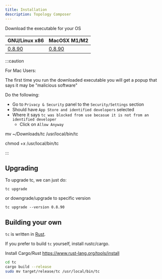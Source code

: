 ```yaml
---
title: Installation
description: Topology Composer
---
```


Download the executable for your OS

| GNU/Linux x86                                                                   | MacOSX M1/M2                                                       |
|---------------------------------------------------------------------------------|--------------------------------------------------------------------|
| [0.8.90](https://github.com/tc-functors/tc/releases/download/0.8.90/tc-x86_64-linux) | [0.8.90](https://github.com/tc-functors/tc/releases/download/0.8.90/tc-aarch64-macos)


:::caution

For Mac Users:

The first time you run the downloaded executable you will get a popup that says it may be "malicious software"

Do the following:
* Go to `Privacy & Security` panel to the `Security/Settings` section
* Should have `App Store and identified developers` selected
* Where it says `tc was blocked from use becasue it is not from an identified developer`
    * Click on `Allow Anyway`

mv ~/Downloads/tc /usr/local/bin/tc

chmod +x /usr/local/bin/tc

:::


## Upgrading

To upgrade tc, we can just do:

```
tc upgrade
```

or downgrade/upgrade to specific version

```
tc upgrade --version 0.8.90
```


## Building your own

`tc` is written in [Rust](https://www.youtube.com/watch?v=ul9vyWuT8SU).

If you prefer to build `tc` yourself, install rustc/cargo.

Install Cargo/Rust https://www.rust-lang.org/tools/install

```sh
cd tc
cargo build --release
sudo mv target/release/tc /usr/local/bin/tc
```
